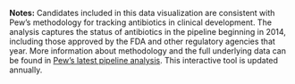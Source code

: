 **Notes:** Candidates included in this data visualization are consistent with Pew’s methodology for tracking antibiotics in clinical development. The analysis captures the status of antibiotics in the pipeline beginning in 2014, including those approved by the FDA and other regulatory agencies that year. More information about methodology and the full underlying data can be found in [Pew’s latest pipeline analysis](https://www.pewtrusts.org/en/research-and-analysis/data-visualizations/2014/antibiotics-currently-in-clinical-development). This interactive tool is updated annually. 